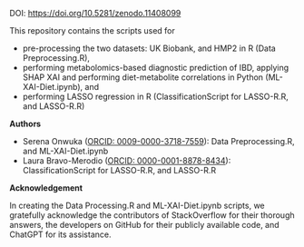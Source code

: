 
DOI: https://doi.org/10.5281/zenodo.11408099

This repository contains the scripts used for 
- pre-processing the two datasets: UK Biobank, and HMP2 in R (Data Preprocessing.R),
- performing metabolomics-based diagnostic prediction of IBD, applying SHAP XAI and performing diet-metabolite correlations in Python (ML-XAI-Diet.ipynb), and
- performing LASSO regression in R (ClassificationScript for LASSO-R.R, and LASSO-R.R)

**Authors**

- Serena Onwuka ([ORCID: 0009-0000-3718-7559](https://orcid.org/0009-0000-3718-7559)): Data Preprocessing.R, and ML-XAI-Diet.ipynb
- Laura Bravo-Merodio ([ORCID: 0000-0001-8878-8434](https://orcid.org/0000-0001-8878-8434)): ClassificationScript for LASSO-R.R, and LASSO-R.R

**Acknowledgement**

In creating the Data Processing.R and ML-XAI-Diet.ipynb scripts, we gratefully acknowledge the contributors of StackOverflow for their thorough answers, the developers on GitHub for their publicly available code, and ChatGPT for its assistance.
